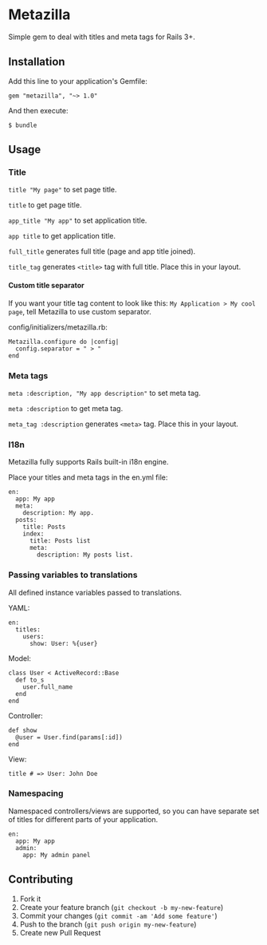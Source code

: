 # Metazilla

Simple gem to deal with titles and meta tags for Rails 3+.

## Installation

Add this line to your application's Gemfile:

    gem "metazilla", "~> 1.0"

And then execute:

    $ bundle

## Usage

### Title

`title "My page"` to set page title.

`title` to get page title.

`app_title "My app"` to set application title.

`app title` to get application title.

`full_title` generates full title (page and app title joined).

`title_tag` generates `<title>` tag with full title. Place this in your layout.

#### Custom title separator

If you want your title tag content to look like this: `My Application > My cool page`, tell Metazilla to use custom separator.

config/initializers/metazilla.rb:

    Metazilla.configure do |config|
      config.separator = " > "
    end

### Meta tags

`meta :description, "My app description"` to set meta tag.

`meta :description` to get meta tag.

`meta_tag :description` generates `<meta>` tag. Place this in your layout.

### I18n

Metazilla fully supports Rails built-in i18n engine.

Place your titles and meta tags in the en.yml file:

    en:
      app: My app
      meta:
        description: My app.
      posts:
        title: Posts
        index:
          title: Posts list
          meta:
            description: My posts list.

### Passing variables to translations

All defined instance variables passed to translations.

YAML:

    en:
      titles:
        users:
          show: User: %{user}

Model:

    class User < ActiveRecord::Base
      def to_s
        user.full_name
      end
    end

Controller:

    def show
      @user = User.find(params[:id])
    end

View:

    title # => User: John Doe


### Namespacing

Namespaced controllers/views are supported, so you can have separate set of titles for different parts of your application.

    en:
      app: My app
      admin:
        app: My admin panel

## Contributing

1. Fork it
2. Create your feature branch (`git checkout -b my-new-feature`)
3. Commit your changes (`git commit -am 'Add some feature'`)
4. Push to the branch (`git push origin my-new-feature`)
5. Create new Pull Request
